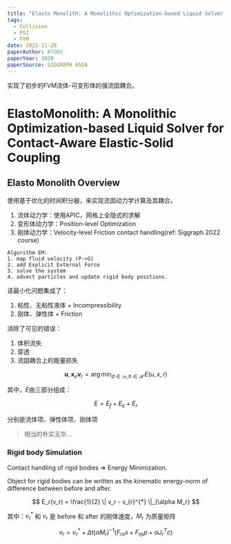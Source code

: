 ```yaml
---
title: "Elasto Monolith: A Monolithic Optimization-based Liquid Solver for Contact-Aware Elastic-Solid Coupling"
tags: 
  - Collision
  - FSI
  - FVM
date: 2022-11-20
paperAuthor: #TODO
paperYear: 2020
paperSource: SIGGRAPH ASIA
---
```


实现了初步的FVM流体-可变形体的强流固耦合。

<!-- more -->

# ElastoMonolith: A Monolithic Optimization-based Liquid Solver for Contact-Aware Elastic-Solid Coupling


## Elasto Monolith Overview

使用基于优化的时间积分器，来实现流固动力学计算及其耦合。

1. 流体动力学：使用APIC，网格上全隐式的求解
2. 变形体动力学：Position-level Optimization
3. 刚体动力学：Velocity-level Friction contact handling(ref: Siggraph 2022 course)

```
Algorithm EM:
1. map fluid velocity (P->G)
2. add Explicit External Force
3. solve the system
4. advect particles and update rigid body positions.
```

该最小化问题集成了：

1. 粘性、无粘性液体 + Incompressibility
2. 刚体、弹性体 + Friction

消除了可见的错误：

1. 体积流失
2. 穿透
3. 流固耦合上的能量损失

$$
\mathbf{u}, \mathbf{x}_e \mathbf{v}_r = \arg\min_{d\in \mathcal{D}, h \in \mathcal{H}} E(u, x, r)
$$

其中，$E$由三部分组成：

$$
E = E_{f} + E_{e} + E_{r}
$$

分别是流体项、弹性体项、刚体项

> 相当的朴实无华...

### Rigid body Simulation

Contact handling of rigid bodies => Energy Minimization.

Object for rigid bodies can be written as the kinematic energy-norm of difference between before and after.

$$
E_r(v_r) = \frac{1}{2} \| v_r - v_{r}^{*} \|_{\alpha M_r}
$$

其中：$v_r^*$ 和 $v_r$ 是 before 和 after 的刚体速度，$M_r$ 为质量矩阵

$$
v_r = v_{r}^{*} + \Delta t (\alpha M_r)^{-1} (F_{r s} s + F_{r p} p + \alpha J_r^Tc)
$$
